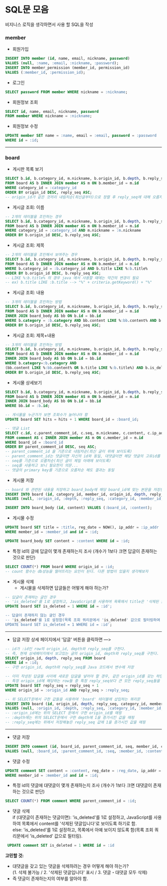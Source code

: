 # SQL문 모음

비지니스 로직을 생각하면서 사용 할 SQL을 작성

### member


- 회원가입
```sql
INSERT INTO member (id, name, email, nickname, password) 
VALUES (null, :name, :email, :nickname, :password);
INSERT INTO member_permission (member_id, permission_id) 
VALUES (:member_id, :permission_id);
```

- 로그인
```sql
SELECT password FROM member WHERE nickname = :nickname;
```

- 회원정보 조회
```sql
SELECT id, name, email, nickname, password 
FROM member WHERE nickname = :nickname;
```

- 회원정보 수정
```sql
UPDATE member SET name = :name, email = :email, password = :password
WHERE id = :id;
```



---

### board

- 게시판 목록 보기
```sql
SELECT b.id, b.category_id, m.nickname, b.origin_id, b.depth, b.reply_seq, b.hits, b.title, b.ip_addr, b.reg_date 
FROM board AS b INNER JOIN member AS m ON b.member_id = m.id 
WHERE category_id = :category_id 
ORDER BY origin_id DESC, reply_seq ASC;
-- origin_id가 같은 것끼리 내림차순(최신글부터)으로 정렬 후 reply_seq에 대해 오름차순 정렬
```

- 게시글 조회: 이름
```sql
-- 2개의 테이블을 조인하는 경우
SELECT b.id, b.category_id, m.nickname, b.origin_id, b.depth, b.reply_seq, b.hits, b.title, b.ip_addr, b.reg_date 
FROM board AS b INNER JOIN member AS m ON b.member_id = m.id 
WHERE category_id = :category_id AND m.nickname = :m.nickname
ORDER BY b.origin_id DESC, b.reply_seq ASC;
```

- 게시글 조회: 제목
```sql
-- 2개의 테이블을 조인해서 보여주는 경우
SELECT b.id, b.category_id, m.nickname, b.origin_id, b.depth, b.reply_seq, b.hits, b.title, b.ip_addr, b.reg_date 
FROM board AS b INNER JOIN member AS m ON b.member_id = m.id 
WHERE b.category_id = :b.category_id AND b.title LIKE %:b.title% 
ORDER BY b.origin_id DESC, b.reply_seq ASC;
-- LIKE %:b.title% 의 경우 java 에서 사용할 때에는 약간의 변경이 필요
-- ex) b.title LIKE :b.title --> "%" + criteria.getKeyword() + "%"
```

- 게시글 조회: 내용
```sql
-- 3개의 테이블을 조인하는 방법
SELECT b.id, b.category_id, m.nickname, b.origin_id, b.depth, b.reply_seq, b.hits, b.title, b.ip_addr, b.reg_date 
FROM board AS b INNER JOIN member AS m ON b.member_id = m.id 
INNER JOIN board_body AS bb ON b.id = bb.id 
WHERE b.category = :b.category AND bb.content LIKE %:bb.content% AND b.is_deleted = 0 
ORDER BY b.origin_id DESC, b.reply_seq ASC;
```

- 게시글 조회: 제목+내용
```sql
-- 3개의 테이블을 조인하는 방법
SELECT b.id, b.category_id, m.nickname, b.origin_id, b.depth, b.reply_seq, b.hits, b.title, b.ip_addr, b.reg_date 
FROM board AS b INNER JOIN member AS m ON b.member_id = m.id 
INNER JOIN board_body AS bb ON b.id = bb.id 
WHERE b.category=:b.category AND 
(bb.content LIKE %:bb.content% OR b.title LIKE %:b.title%) AND b.is_deleted = 0
ORDER BY b.origin_id DESC, b.reply_seq ASC;
```

- 게시물 상세보기
```sql
SELECT b.id, b.category_id, m.nickname, b.origin_id, b.depth, b.reply_seq, b.hits, b.title, b.ip_addr, b.reg_date, bb.content 
FROM board AS b INNER JOIN member AS m ON b.member_id = m.id 
INNER JOIN board_body AS bb ON b.id = bb.id 
WHERE bb.id = :b.id;

-- 게시물을 누군가가 보면 조회수가 늘어나야 함
UPDATE board SET hits = hits + 1 WHERE board_id = :board_id;

-- 댓글 List
SELECT c.id, c.parent_comment_id, c.seq, m.nickname, c.content, c.ip_addr, c.reg_date 
FROM comment AS c INNER JOIN member AS m ON c.member_id = m.id
WHERE board_id = :board_id 
ORDER BY parent_comment_id DESC, seq ASC;
-- parent_comment_id 을 기준으로 내림차순(최신 글이 위에 보이도록)
-- parent_comment_id는 댓글이면 자신의 id와 동일, 대댓글이면 해당 댓글의 고유id를 parent_comment_id로 한다.
-- seq를 기준으로 오름차순(최신 글이 제일 아래에 보이도록)
-- seq를 사용하고 보니 필요한지 의문... 
-- 댓글의 primary key를 기준으로 오름차순 해도 결과는 동일
```

- 게시물 저장
```sql
-- board 와 관련된 내용을 저장하고 board_body에 해당 board_id에 맞는 본문을 저장한다.
INSERT INTO board (id, category_id, member_id, origin_id, depth, reply_seq, hits, title, ip_addr, reg_date) 
VALUES (null, :origin_id, :depth, :reply_seq, :category_id, :member_id, :title, :ip_addr, NOW());

INSERT INTO board_body (id, content) VALUES (:board_id, :content);
```

- 게시물 수정
```sql
UPDATE board SET title = :title, reg_date = NOW(), ip_addr = :ip_addr 
WHERE member_id = :member_id and id = :id;

UPDATE board_body SET content = :content WHERE id = :id;
```

- 특정 id의 글에 답글이 몇개 존재하는지 조사 (개수가 1보다 크면 답글이 존재하는 것으로 판단)
```sql
SELECT COUNT(*) FROM board WHERE origin_id = :id;
-- count 함수는 db성능을 떨어뜨리는 요인이 된다. 다른 방법이 있을지 생각해보자
```

- 게시물 삭제  
  - 게시물을 삭제하면 답글들은 어떻게 해야 하는가?  
```sql
-- 답글이 존재하는 글인 경우
-- 'is_deleted'를 1로 설정하고, JavaScript를 사용하여 목록에서 title은 '삭제된 글입니다'로 보이도록 하고 클릭이 안되도록 하기로 함.
UPDATE board SET is_deleted = 1 WHERE id = :id';

-- 답글이 존재하지 않는 글인 경우
-- 'is_deleted'를 1로 설정함(목록 조회 쿼리문에서 'is_deleted' 값으로 필터링하여 목록에서 아예 보이지 않도록 함).
UPDATE board SET is_deleted = 1 WHERE id = :id';
```



---


- 답글 저장
  상세 페이지에서 '답글' 버튼을 클릭하면 —> 
```sql
-- id가 :id인 row의 origin_id, depth와 reply_seq를 구한다.
-- 즉, 현재 상세페이지에서 보고있는 글의 origin_id, depth와 reply_seq를 구한다.
SELECT origin_id, depth, reply_seq FROM board 
WHERE id = :id;
-- 구한 origin_id, depth와 reply_seq를 Java 코드에서 변수에 저장
```

```sql
-- 이미 작성된 답글들 사이에 새로운 답글을 넣어야 할 경우, 같은 origin_id를 갖는 하단 답글들의 reply_seq들을 모두 UPDATE해야 한다.
-- 특정 origin_id에 해당하는 row들 중 특정 reply_seq보다 큰 모든 reply_seq들을 1씩 증가시킴
UPDATE board SET reply_seq = reply_seq + 1
WHERE origin_id = :origin_id AND reply_seq > :reply_seq;
```

```sql
-- 위 SELECT문에서 구한 값들을 사용하여 'board' 테이블에 삽입하는 쿼리문
INSERT INTO board (id, origin_id, depth, reply_seq, category_id, member_id, title, ip_addr, reg_date) 
VALUES (null, :origin_id, :depth, :reply_seq, :category_id, :member_id, :title, :ip_addr, :reg_date);
-- :origin_id에는 위의 SELECT 문에서 구한 origin_id를 매핑
-- :depth에는 위의 SELECT문에서 구한 depth에 1을 증가시킨 값을 매핑
-- :reply_seq에는 위에서 저장해놓은 reply_seq 값에 1을 증가시킨 값을 매핑
```
---



- 댓글 저장
```sql
INSERT INTO comment (id, board_id, parent_comment_id, seq, member_id, content, ip_addr, reg_date) 
VALUES (null, :board_id, :parent_comment_id, :seq, :member_id, :content, :ip_addr, NOW());
```

- 댓글 수정
```sql
UPDATE comment SET content = :content, reg_date = :reg_date, ip_addr = :ip_addr 
WHERE member_id = :member_id and id = :id;
```

- 특정 id의 댓글에 대댓글이 몇개 존재하는지 조사 (개수가 1보다 크면 대댓글이 존재하는 것으로 판단)
```sql
SELECT COUNT(*) FROM comment WHERE parent_comment_id = :id;
```

- 댓글 삭제  
  if (대댓글이 존재하는 댓글이면): 'is_deleted'를 1로 설정하고, JavaScript를 사용하여 목록에서 content를 '삭제된 댓글입니다'로 보이도록 하기로 함.  
  else: 'is_deleted'를 1로 설정하고, 목록에서 아예 보이지 않도록 함(목록 조회 쿼리문에서 'is_deleted' 값으로 필터링).
```sql
 UPDATE comment SET is_deleted = 1 WHERE id = :id
```


**고민할 것:**

- 대댓글을 갖고 있는 댓글을 삭제하려는 경우 어떻게 해야 하는가?  
  (1. 삭제 불가능 / 2. '삭제된 댓글입니다' 표시 / 3. 댓글・대댓글 모두 삭제)  
- 즉 댓글이 존재하는지의 여부를 알아야 함.